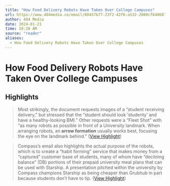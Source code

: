 ```yaml
---
title: "How Food Delivery Robots Have Taken Over College Campuses"
url: https://www.404media.co/email/80437b77-23f2-42f6-a532-2060cf640687/?ref=daily-stories-newsletter
author: 404 Media
date: 2024-01-21
time: 10:28 AM
source: "reader"
aliases:
  - How Food Delivery Robots Have Taken Over College Campuses
---
```

# How Food Delivery Robots Have Taken Over College Campuses

## Highlights
> Most strikingly, the document requests images of a “student receiving delivery,” but stressed that the “student should look ‘studenty’ and have a healthy-looking BMI.” Other requests were a “Fleet Shot” with “as many robots as possible in front of a University landmark. When arranging robots, an **arrow formation** usually works best, focusing the eye on the landmark behind.” ([View Highlight](https://read.readwise.io/read/01hmcqn4wt9vnyyaqb8yr2v4ty))

> Compass’s email also highlights the actual purpose of the robots, which is to create a “habit forming” service that makes money from a “captured” customer base of students, many of whom have “declining balance” (DB) portions of their prepaid university meal plans that can be used with Starship. A presentation pitched within the university by Compass champions Starship as being cheaper than Grubhub in part because students don’t have to tip. ([View Highlight](https://read.readwise.io/read/01hmcr4zms30dc7t26f2p88xkv))

